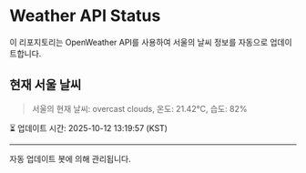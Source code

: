 
# Weather API Status

이 리포지토리는 OpenWeather API를 사용하여 서울의 날씨 정보를 자동으로 업데이트합니다.

## 현재 서울 날씨
> 서울의 현재 날씨: overcast clouds, 온도: 21.42°C, 습도: 82%

⏳ 업데이트 시간: 2025-10-12 13:19:57 (KST)

---
자동 업데이트 봇에 의해 관리됩니다.
